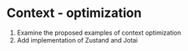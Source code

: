 # Context - optimization

1. Examine the proposed examples of context optimization
2. Add implementation of Zustand and Jotai

